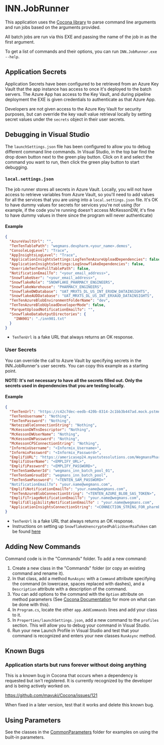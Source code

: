 # INN.JobRunner

This application uses the [Cocona library](https://github.com/mayuki/Cocona) to parse command line arguments and run jobs based on the arguments provided.

All batch jobs are run via this EXE and passing the name of the job in as the first argument.

To get a list of commands and their options, you can run `INN.JobRunner.exe --help`.

## Application Secrets

Application Secrets have been configured to be retrieved from an Azure Key Vault that the app instance has access to once it's deployed to the batch servers. The Azure App has access to the Key Vault, and during pipeline deployment the EXE is given credentials to authenticate as that Azure App.

Developers are not given access to the Azure Key Vault for security purposes, but can override the key vault value retrieval locally by setting secret values under the `secrets` object in their user secrets.

## Debugging in Visual Studio

The `launchSettings.json` file has been configured to allow you to debug different command line commands. In Visual Studio, in the top bar find the drop down button next to the green play button. Click on it and select the command you want to run, then click the green play button to start debugging.

### `local.settings.json`

The job runner stores all secrets in Azure Vault. Locally, you will not have access to retrieve variables from Azure Vault, so you'll need to add values for all the services that you are using into a `local.settings.json` file. It's OK to have dummy values for secrets for services you're not using (for example, if the code you're running doesn't access McKessonDW, it's fine to have dummy values in there since the program will never authenticate)

#### Example

```json
{
  "AzureVaultUrl": "",
  "TenTenTablePath": "wegmans.devpharm.<your_name>.demos",
  "ConsoleLogLevel": "Trace",
  "AppInsightsLogLevel": "Trace",
  "ApplicationInsightsSettings:LogTenTenAzureUploadDependencies": false,
  "ApplicationInsightsSettings:LogSnowflakeDependencies": false,
  "OverrideTenTenFullTablePath": false,
  "NotificationEmailTo": "<your_email_address>",
  "SnowflakeUser": "<your_email_address>",
  "SnowflakeRole": "SNOWFLAKE_PHARMACY_ENGINEERS",
  "SnowflakeWarehouse": "PHARMACY_ENGINEERS",
  "SnowflakeDWDatabase": "UAT_MRXTS_DL_US_INT_ERXDW_DATAINSIGHTS",
  "SnowflakeAUDDatabase": "UAT_MRXTS_DL_US_INT_ERXAUD_DATAINSIGHTS",
  "TenTenAzureBlobEnvironmentFolderName": "dev",
  "TenTenAzureBlobUploadDeveloperMode": false,
  "ParquetUploadNotificationEmailTo": "",
  "SnowflakeDataOutputDirectories": {
    "INN901": "./inn901.txt"
  }
}
```

* `TenTenUrl` is a fake URL that always returns an OK response.

### User Secrets

You can override the call to Azure Vault by specifying secrets in the INN.JobRunner's user secrets. You can copy this example as a starting point.

**NOTE: It's not necessary to have all the secrets filled out. Only the secrets used in dependencies that you are testing locally.**

#### Example

```json
{
  "TenTenUrl": "https://c42c7dec-eedb-420b-8314-2c1bb3b447ad.mock.pstmn.io/",
  "TenTenUsername": "Nothing",
  "TenTenPassword": "Nothing",
  "NetezzaOleConnectionString": "Nothing",
  "McKessonDWTnsDescriptor": "Nothing",
  "McKessonDWUserName": "Nothing",
  "McKessonDWPassword": "Nothing",
  "McKessonCPSConnectionString": "Nothing",
  "InformixUsername": "<Informix_Username>",
  "InformixPassword": "<Informix_Password>",
  "EmplifiURL": "https://americasep24.myastutesolutions.com/WegmansPharmaAIS",
  "EmplifiUserName": "<EMPLIFY_URL>",
  "EmplifiPassword": "<EMPLIFY_PASSWORD>",
  "TenTenSamOwnerId": "wegmans_inn_batch_pool_01",
  "TenTenSamGroudId": "wegmans_inn_batch_pool",
  "TenTenSamPassword": "<TENTEN_SAM_PASSWORD>"
  "NotificationEmailTo": "your.name@wegmans.com",
  "EmplifiNotificationEmailTo": "your.name@wegmans.com",
  "TenTenAzureBlobConnectionString": "<TENTEN_AZURE_BLOB_SAS_TOKEN>",
  "EmplifiTriageNotificationEmailTo": "your.name@wegmans.com",
  "EmplifiEligibilityNotificationEmailTo" : "your.name@wegmans.com",
  "ApplicationInsightsConnectionString": "<CONNECTION_STRING_FOR_pharmbus-ai-test>"
}
```

* `TenTenUrl` is a fake URL that always returns an OK response.
* Instructions on setting up `SnowflakeUnencryptedPublicUserRsaToken` can be found [here](../Library.SnowflakeInterface/README.md#setup-local-environment)

## Adding New Commands

Command code is in the "Commands" folder. To add a new command:

1. Create a new class in the "Commands" folder (or copy an existing command and rename it).
2. In that class, add a method `RunAsync` with a `Command` attribute specifying the command (in lowercase, spaces replaced with dashes), and a `Description` attribute with a description of the command.
3. You can add options to the command with the `Option` attribute on method parameters (See [Cocona Documentation](https://github.com/mayuki/Cocona) for more on what can be done with this).
4. In `Program.cs`, locate the other `app.AddCommands` lines and add your class to it.
5. In `Properties/launchSettings.json`, add a new command to the `profiles` section. This will allow you to debug your command in Visual Studio.
6. Run your new Launch Profile in Visual Studio and test that your command is recognized and enters your new classes `RunAsync` method.

## Known Bugs

### Application starts but runs forever without doing anything

This is a known bug in Cocona that occurs when a dependency is requested but isn't registered. It is currently recognized by the developer and is being actively worked on.

https://github.com/mayuki/Cocona/issues/121

When fixed in a later version, test that it works and delete this known bug.

## Using Parameters

See the classes in the [CommonParameters](./CommonParameters) folder for examples on using the built-in parameters.
